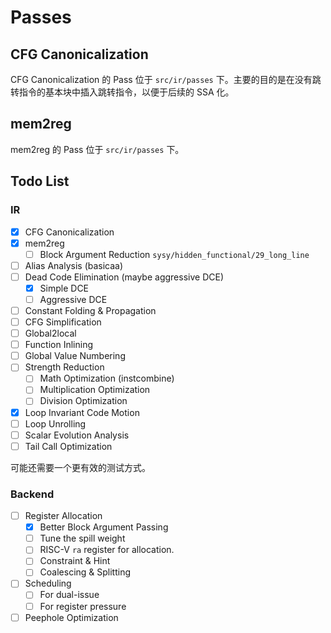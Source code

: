 # Passes

## CFG Canonicalization

CFG Canonicalization 的 Pass 位于 `src/ir/passes` 下。主要的目的是在没有跳转指令的基本块中插入跳转指令，以便于后续的 SSA 化。

## mem2reg

mem2reg 的 Pass 位于 `src/ir/passes` 下。

## Todo List

### IR

- [x] CFG Canonicalization
- [x] mem2reg
  - [ ] Block Argument Reduction `sysy/hidden_functional/29_long_line`
- [ ] Alias Analysis (basicaa)
- [ ] Dead Code Elimination (maybe aggressive DCE)
  - [x] Simple DCE
  - [ ] Aggressive DCE
- [ ] Constant Folding & Propagation
- [ ] CFG Simplification
- [ ] Global2local
- [ ] Function Inlining
- [ ] Global Value Numbering
- [ ] Strength Reduction
  - [ ] Math Optimization (instcombine)
  - [ ] Multiplication Optimization
  - [ ] Division Optimization
- [x] Loop Invariant Code Motion
- [ ] Loop Unrolling
- [ ] Scalar Evolution Analysis
- [ ] Tail Call Optimization

可能还需要一个更有效的测试方式。

### Backend

- [ ] Register Allocation
  - [x] Better Block Argument Passing
  - [ ] Tune the spill weight
  - [ ] RISC-V `ra` register for allocation.
  - [ ] Constraint & Hint
  - [ ] Coalescing & Splitting
- [ ] Scheduling
  - [ ] For dual-issue
  - [ ] For register pressure
- [ ] Peephole Optimization
